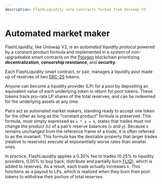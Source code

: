 ```yaml
---
description: FlashLiquidity core contracts forked from Uniswap V2
---
```


# Automated market maker

FlashLiquidity, like Uniswap V2, is an _automated liquidity protocol_ powered by a constant product formula and implemented in a system of non-upgradeable smart contracts on the [Polygon](https://docs.polygon.technology/) blockchain prioritizing **decentralization**, **censorship resistance**, and **security**.

Each FlashLiquidity smart contract, or pair, manages a liquidity pool made up of reserves of two [ERC-20](https://eips.ethereum.org/EIPS/eip-20) tokens.

Anyone can become a liquidity provider (LP) for a pool by depositing an equivalent value of each underlying token in return for pool tokens. These tokens track pro-rata LP shares of the total reserves, and can be redeemed for the underlying assets at any time.

Pairs act as automated market makers, standing ready to accept one token for the other as long as the “constant product” formula is preserved. This formula, most simply expressed as `x * y = k`, states that trades must not change the product (`k`) of a pair’s reserve balances (`x` and `y`). Because `k` remains unchanged from the reference frame of a trade, it is often referred to as the invariant. This formula has the desirable property that larger trades (relative to reserves) execute at exponentially worse rates than smaller ones.

In practice, FlashLiquidity applies a 0.30% fee to trades (0.25% to liquidity providers, 0.05% to buy back, distribute and partially burn [FLIQ](../fliq-token.md)), which is added to reserves. As a result, each trade actually increases `k`. This functions as a payout to LPs, which is realized when they burn their pool tokens to withdraw their portion of total reserves.
